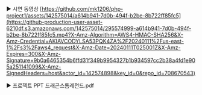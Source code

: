 ▶ 시연 동영상 [https://github.com/mk1206/php-project1/assets/142575014/a614b941-7d0b-494f-b2be-8b722ff85fc5](https://github-production-user-asset-6210df.s3.amazonaws.com/142575014/295574999-a614b941-7d0b-494f-b2be-8b722ff85fc5.mp4?X-Amz-Algorithm=AWS4-HMAC-SHA256&X-Amz-Credential=AKIAVCODYLSA53PQK4ZA%2F20240111%2Fus-east-1%2Fs3%2Faws4_request&X-Amz-Date=20240111T025001Z&X-Amz-Expires=300&X-Amz-Signature=9b0a6465354b6ffd31f349b9954327b1b934597cc2b38a4fd1e905a251141099&X-Amz-SignedHeaders=host&actor_id=142574898&key_id=0&repo_id=708670543)

▶ 프로젝트 PPT 드래곤스톰레전드.pdf
